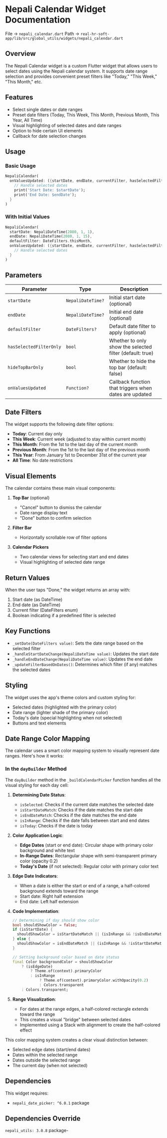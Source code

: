 # Nepali Calendar Widget Documentation

File -> `nepali_calendar.dart`
Path -> `real-hr-soft-app/lib/src/global_utils/widgets/nepali_calendar.dart`
## Overview

The Nepali Calendar widget is a custom Flutter widget that allows users to select dates using the Nepali calendar system. It supports date range selection and provides convenient preset filters like "Today," "This Week," "This Month," etc.

## Features

- Select single dates or date ranges
- Preset date filters (Today, This Week, This Month, Previous Month, This Year, All Time)
- Visual highlighting of selected dates and date ranges
- Option to hide certain UI elements
- Callback for date selection changes

## Usage

### Basic Usage

```dart
NepaliCalendar(
  onValuesUpdated: ({startDate, endDate, currentFilter, hasSelectedFiltersOnly}) {
    // Handle selected dates
    print('Start Date: $startDate');
    print('End Date: $endDate');
  }
)
```

### With Initial Values

```dart
NepaliCalendar(
  startDate: NepaliDateTime(2080, 1, 1),
  endDate: NepaliDateTime(2080, 1, 15),
  defaultFilter: DateFilters.thisMonth,
  onValuesUpdated: ({startDate, endDate, currentFilter, hasSelectedFiltersOnly}) {
    // Handle selected dates
  }
)
```

## Parameters

| Parameter | Type | Description |
|-----------|------|-------------|
| `startDate` | `NepaliDateTime?` | Initial start date (optional) |
| `endDate` | `NepaliDateTime?` | Initial end date (optional) |
| `defaultFilter` | `DateFilters?` | Default date filter to apply (optional) |
| `hasSelectedFilterOnly` | `bool` | Whether to only show the selected filter (default: true) |
| `hideTopBarOnly` | `bool` | Whether to hide the top bar (default: false) |
| `onValuesUpdated` | `Function?` | Callback function that triggers when dates are updated |

## Date Filters

The widget supports the following date filter options:

- **Today**: Current day only
- **This Week**: Current week (adjusted to stay within current month)
- **This Month**: From the 1st to the last day of the current month
- **Previous Month**: From the 1st to the last day of the previous month
- **This Year**: From January 1st to December 31st of the current year
- **All Time**: No date restrictions

## Visual Elements

The calendar contains these main visual components:

1. **Top Bar** (optional)
   - "Cancel" button to dismiss the calendar
   - Date range display text
   - "Done" button to confirm selection

2. **Filter Bar**
   - Horizontally scrollable row of filter options

3. **Calendar Pickers**
   - Two calendar views for selecting start and end dates
   - Visual highlighting of selected date range

## Return Values

When the user taps "Done," the widget returns an array with:
1. Start date (as DateTime)
2. End date (as DateTime)
3. Current filter (DateFilters enum)
4. Boolean indicating if a predefined filter is selected

## Key Functions

- `_setDate(DateFilters value)`: Sets the date range based on the selected filter
- `_handleStartDateChange(NepaliDateTime value)`: Updates the start date
- `_handleEndDateChange(NepaliDateTime value)`: Updates the end date
- `_updateFilterBasedOnDates()`: Determines which filter (if any) matches the selected dates

## Styling

The widget uses the app's theme colors and custom styling for:
- Selected dates (highlighted with the primary color)
- Date range (lighter shade of the primary color)
- Today's date (special highlighting when not selected)
- Buttons and text elements

## Date Range Color Mapping

The calendar uses a smart color mapping system to visually represent date ranges. Here's how it works:

### In the `dayBuilder` Method

The `dayBuilder` method in the `_buildCalendarPicker` function handles all the visual styling for each day cell:

1. **Determining Date Status**:
   - `isSelected`: Checks if the current date matches the selected date
   - `isStartDateMatch`: Checks if the date matches the start date
   - `isEndDateMatch`: Checks if the date matches the end date
   - `isInRange`: Checks if the date falls between start and end dates
   - `isToday`: Checks if the date is today

2. **Color Application Logic**:
   - **Edge Dates** (start or end date): Circular shape with primary color background and white text
   - **In-Range Dates**: Rectangular shape with semi-transparent primary color (opacity 0.2)
   - **Today's Date** (if not selected): Regular color with primary color text

3. **Edge Date Indicators**:
   - When a date is either the start or end of a range, a half-colored background extends toward the range
   - Start date: Right half extension
   - End date: Left half extension

4. **Code Implementation**:
   ```dart
   // Determining if day should show color
   bool shouldShowColor = false;
   if (isStartDate) {
     shouldShowColor = isStartDateMatch || (isInRange && !isEndDateMatch);
   } else {
     shouldShowColor = isEndDateMatch || (isInRange && !isStartDateMatch);
   }

   // Setting background color based on date status
   final Color backgroundColor = shouldShowColor
       ? (isEdgeDate)
           ? Theme.of(context).primaryColor
           : isInRange
               ? Theme.of(context).primaryColor.withOpacity(0.2)
               : Colors.transparent
       : Colors.transparent;
   ```

5. **Range Visualization**:
   - For dates at the range edges, a half-colored rectangle extends toward the range
   - This creates a visual "bridge" between selected dates
   - Implemented using a Stack with alignment to create the half-colored effect

This color mapping system creates a clear visual distinction between:
- Selected edge dates (start/end dates)
- Dates within the selected range
- Dates outside the selected range
- The current day (when not selected)

## Dependencies

This widget requires:
- `nepali_date_picker: ^6.0.1` package

## Dependencies Override
  `nepali_utils: 3.0.8` package-

